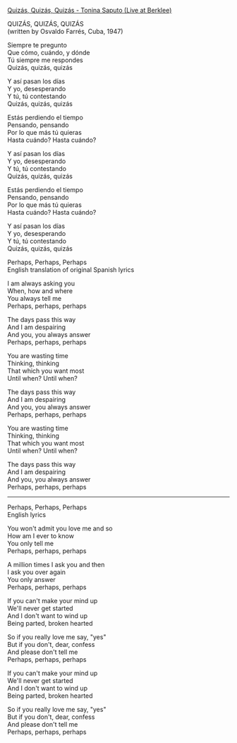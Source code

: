 
[Quizás, Quizás, Quizás - Tonina Saputo (Live at Berklee)](https://www.youtube.com/watch?v=us4-4FrKa-c&list=RDMM&index=4)

QUIZÁS, QUIZÁS, QUIZÁS   
(written by Osvaldo Farrés, Cuba, 1947)

Siempre te pregunto  
Que cómo, cuándo, y dónde  
Tú siempre me respondes  
Quizás, quizás, quizás

Y así pasan los días  
Y yo, desesperando  
Y tú, tú contestando  
Quizás, quizás, quizás

Estás perdiendo el tiempo  
Pensando, pensando  
Por lo que más tú quieras   
Hasta cuándo? Hasta cuándo?

Y así pasan los días  
Y yo, desesperando  
Y tú, tú contestando  
Quizás, quizás, quizás

Estás perdiendo el tiempo  
Pensando, pensando  
Por lo que más tú quieras  
Hasta cuándo? Hasta cuándo?

Y así pasan los días  
Y yo, desesperando  
Y tú, tú contestando  
Quizás, quizás, quizás

Perhaps, Perhaps, Perhaps  
English translation of original Spanish lyrics


I am always asking you  
When, how and where  
You always tell me  
Perhaps, perhaps, perhaps

The days pass this way  
And I am despairing  
And you, you always answer  
Perhaps, perhaps, perhaps

You are wasting time  
Thinking, thinking  
That which you want most  
Until when? Until when?

The days pass this way  
And I am despairing  
And you, you always answer  
Perhaps, perhaps, perhaps

You are wasting time  
Thinking, thinking  
That which you want most  
Until when? Until when?

The days pass this way  
And I am despairing  
And you, you always answer  
Perhaps, perhaps, perhaps

*****

Perhaps, Perhaps, Perhaps  
English lyrics

You won't admit you love me and so  
How am I ever to know  
You only tell me  
Perhaps, perhaps, perhaps

A million times I ask you and then  
I ask you over again  
You only answer  
Perhaps, perhaps, perhaps

If you can't make your mind up  
We'll never get started  
And I don't want to wind up  
Being parted, broken hearted

So if you really love me say, "yes"  
But if you don't, dear, confess  
And please don't tell me  
Perhaps, perhaps, perhaps

If you can't make your mind up  
We'll never get started  
And I don't want to wind up  
Being parted, broken hearted

So if you really love me say, "yes"  
But if you don't, dear, confess  
And please don't tell me  
Perhaps, perhaps, perhaps
